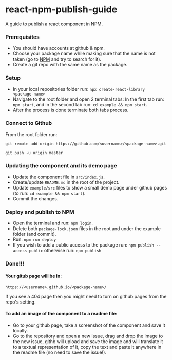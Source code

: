 # react-npm-publish-guide
A guide to publish a react component in NPM.

### Prerequisites
- You should have accounts at github & npm.
- Choose your package name while making sure that the name is not taken (go to [NPM](https://www.npmjs.com/) and try to search for it).
- Create a git repo with the same name as the package.

### Setup
- In your local repositories folder run: `npx create-react-library <package-name>`
- Navigate to the root folder and open 2 terminal tabs: 
In the first tab run: `npm start`, and in the second tab run: `cd example && npm start`.
- After the process is done terminate both tabs process.

### Connect to Github
From the root folder run:

`git remote add origin https://github.com/<username>/<package-name>.git`


`git push -u origin master`

### Updating the component and its demo page
- Update the component file in `src/index.js`.
- Create/update `README.md` in the root of the project.
- Update `example/src` files to show a small demo page under github pages (to run: `cd example && npm start`).
- Commit the changes.

### Deploy and publish to NPM
- Open the terminal and run: `npm login`.
- Delete both `package-lock.json` files in the root and under the example folder (and commit).
- Run: `npm run deploy`
- If you wish to add a public access to the package run:
`npm publish --access public`
otherwise run: `npm publish`

### Done!!!

#### Your gitub page will be in:
`https://<username>.github.io/<package-name>/`

If you see a 404 page then you might need to turn on github pages from the repo's setting.

#### To add an image of the component to a readme file:
- Go to your github page, take a screenshot of the component and save it locally.
- Go to the repository and open a new issue, drag and drop the image to the new issue, 
githb will upload and save the image and will translate it to a textual representation of it, 
copy the text and paste it anywhere in the readme file (no need to save the issue!).
